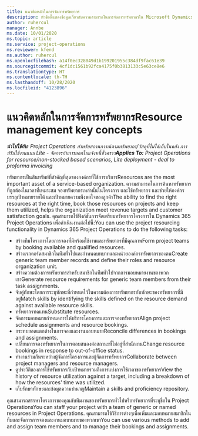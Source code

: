 ```yaml
---
title: แนวคิดหลักในการจัดการทรัพยากร
description: หัวข้อนี้แสดงข้อมูลเกี่ยวกับความสามารถในการจัดการทรัพยากรใน Microsoft Dynamics Project Operations
author: ruhercul
manager: Annbe
ms.date: 10/01/2020
ms.topic: article
ms.service: project-operations
ms.reviewer: kfend
ms.author: ruhercul
ms.openlocfilehash: a14f0ec328049d1b199201955c384df9fac61e39
ms.sourcegitcommit: 4cf1dc1561b92fca4175f0b3813133c5e63ce8e6
ms.translationtype: HT
ms.contentlocale: th-TH
ms.lasthandoff: 10/28/2020
ms.locfileid: "4123896"
---
```

# <a name="resource-management-key-concepts"></a><span data-ttu-id="62a49-103">แนวคิดหลักในการจัดการทรัพยากร</span><span class="sxs-lookup"><span data-stu-id="62a49-103">Resource management key concepts</span></span>

<span data-ttu-id="62a49-104">_**นำไปใช้กับ:** Project Operations สำหรับสถานการณ์ตามทรัพยากร/วัสดุที่ไม่ได้เก็บในคลัง การปรับใช้งานแบบ Lite - จัดการกับการออกใบแจ้งหนี้ชั่วคราว_</span><span class="sxs-lookup"><span data-stu-id="62a49-104">_**Applies To:** Project Operations for resource/non-stocked based scenarios, Lite deployment - deal to proforma invoicing_</span></span>

<span data-ttu-id="62a49-105">ทรัพยากรเป็นสินทรัพย์ที่สำคัญที่สุดขององค์กรที่ใช้การบริการ</span><span class="sxs-lookup"><span data-stu-id="62a49-105">Resources are the most important asset of a service-based organization.</span></span> <span data-ttu-id="62a49-106">ความสามารถในการค้นหาทรัพยากรที่ถูกต้องในเวลาที่เหมาะสม จองทรัพยากรเหล่านั้นในโครงการ และใช้ทรัพยากร และช่วยให้องค์กรบรรลุเป้าหมายรายได้ และเป้าหมายความพึงพอใจของลูกค้า</span><span class="sxs-lookup"><span data-stu-id="62a49-106">The ability to find the right resources at the right time, book those resources on projects and keep them utilized, helps the organization meet revenue targets and customer satisfaction goals.</span></span> <span data-ttu-id="62a49-107">คุณสามารถใช้ฟังก์ชันการจัดเตรียมทรัพยากรโครงการใน Dynamics 365 Project Operations เพื่อดำเนินงานต่อไปนี้:</span><span class="sxs-lookup"><span data-stu-id="62a49-107">You can use the project resourcing functionality in Dynamics 365 Project Operations to do the following tasks:</span></span>

- <span data-ttu-id="62a49-108">สร้างทีมโครงการโดยการจองที่มีพร้อมใช้งานและทรัพยากรที่มีคุณภาพ</span><span class="sxs-lookup"><span data-stu-id="62a49-108">Form project teams by booking available and qualified resources.</span></span>
- <span data-ttu-id="62a49-109">สร้างเรกคอร์ดสมาชิกในทีมทั่วไปและกำหนดบทบาทและหน่วยองค์กรทรัพยากรของตน</span><span class="sxs-lookup"><span data-stu-id="62a49-109">Create generic team member records and define their roles and resource organization unit.</span></span>
- <span data-ttu-id="62a49-110">สร้างความต้องการทรัพยากรสำหรับสมาชิกในทีมทั่วไปจากการมอบหมายงานของพวกเขา</span><span class="sxs-lookup"><span data-stu-id="62a49-110">Generate resource requirements for generic team members from their task assignments.</span></span>
- <span data-ttu-id="62a49-111">จับคู่ทักษะโดยการระบุทักษะที่กำหนดไว้ในความต้องการทรัพยากรกับทักษะของทรัพยากรที่มีอยู่</span><span class="sxs-lookup"><span data-stu-id="62a49-111">Match skills by identifying the skills defined on the resource demand against available resource skills.</span></span>
- <span data-ttu-id="62a49-112">ทรัพยากรทดแทน</span><span class="sxs-lookup"><span data-stu-id="62a49-112">Substitute resources.</span></span>
- <span data-ttu-id="62a49-113">จัดการมอบหมายกำหนดการให้บริการโครงการและการจองทรัพยากร</span><span class="sxs-lookup"><span data-stu-id="62a49-113">Align project schedule assignments and resource bookings.</span></span>
- <span data-ttu-id="62a49-114">กระทบยอดแตกต่างในการจองและงานมอบหมาย</span><span class="sxs-lookup"><span data-stu-id="62a49-114">Reconcile differences in bookings and assignments.</span></span>
- <span data-ttu-id="62a49-115">เปลี่ยนการจองทรัพยากรในการตอบสนองต่อสถานะที่ไม่อยู่ที่สำนักงาน</span><span class="sxs-lookup"><span data-stu-id="62a49-115">Change resource bookings in response to out-of-office status.</span></span>
- <span data-ttu-id="62a49-116">ทำงานร่วมกันระหว่างผู้จัดการโครงการและผู้จัดการทรัพยากร</span><span class="sxs-lookup"><span data-stu-id="62a49-116">Collaborate between project managers and resource managers.</span></span>
- <span data-ttu-id="62a49-117">ดูประวัติของการใช้ทรัพยากรกับเป้าหมายรวมถึงการแบ่งการใช้เวลาของทรัพยากร</span><span class="sxs-lookup"><span data-stu-id="62a49-117">View the history of resource utilization against a target, including a breakdown of how the resources' time was utilized.</span></span>
- <span data-ttu-id="62a49-118">เก็บรักษาทักษะและข้อมูลความชำนาญ</span><span class="sxs-lookup"><span data-stu-id="62a49-118">Maintain a skills and proficiency repository.</span></span>


<span data-ttu-id="62a49-119">คุณสามารถสรรหาโครงการของคุณกับทีมงานของทรัพยากรทั่วไปหรือทรัพยากรที่ระบุชื่อใน Project Operations</span><span class="sxs-lookup"><span data-stu-id="62a49-119">You can staff your project with a team of generic or named resources in Project Operations.</span></span> <span data-ttu-id="62a49-120">คุณสามารถใช้วิธีการต่างๆเพื่อเพิ่มและมอบหมายสมาชิกในทีมและจัดการการจองและงานมอบหมายของพวกเขา</span><span class="sxs-lookup"><span data-stu-id="62a49-120">You can use various methods to add and assign team members and to manage their bookings and assignments.</span></span> 
